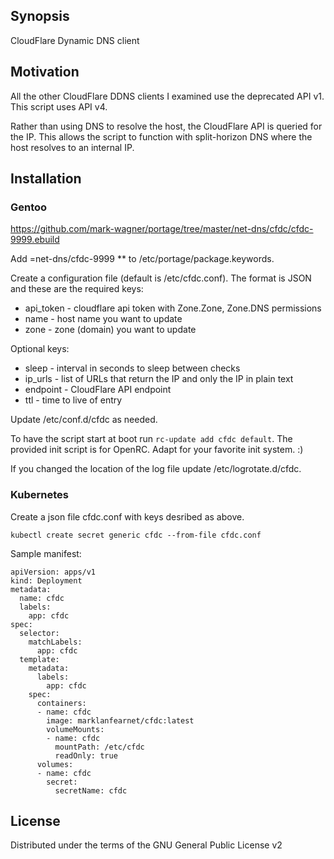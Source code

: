 ## Synopsis

CloudFlare Dynamic DNS client

## Motivation

All the other CloudFlare DDNS clients I examined use the deprecated API v1. This script uses API v4.

Rather than using DNS to resolve the host, the CloudFlare API is queried for the IP. This allows the script to function with split-horizon DNS where the host resolves to an internal IP.

## Installation

### Gentoo

https://github.com/mark-wagner/portage/tree/master/net-dns/cfdc/cfdc-9999.ebuild

Add =net-dns/cfdc-9999 \*\* to /etc/portage/package.keywords.

Create a configuration file (default is /etc/cfdc.conf). The format is JSON and these are the required keys:
* api\_token - cloudflare api token with Zone.Zone, Zone.DNS permissions
* name - host name you want to update
* zone - zone (domain) you want to update

Optional keys:
* sleep - interval in seconds to sleep between checks
* ip\_urls - list of URLs that return the IP and only the IP in plain text
* endpoint - CloudFlare API endpoint
* ttl - time to live of entry

Update /etc/conf.d/cfdc as needed.

To have the script start at boot run `rc-update add cfdc default`. The provided init script is for OpenRC. Adapt for your favorite init system. :)

If you changed the location of the log file update /etc/logrotate.d/cfdc.

### Kubernetes

Create a json file cfdc.conf with keys desribed as above.

```
kubectl create secret generic cfdc --from-file cfdc.conf
```

Sample manifest:

```
apiVersion: apps/v1
kind: Deployment
metadata:
  name: cfdc
  labels:
    app: cfdc
spec:
  selector:
    matchLabels:
      app: cfdc
  template:
    metadata:
      labels:
        app: cfdc
    spec:
      containers:
      - name: cfdc
        image: marklanfearnet/cfdc:latest
        volumeMounts:
        - name: cfdc
          mountPath: /etc/cfdc
          readOnly: true
      volumes:
      - name: cfdc
        secret:
          secretName: cfdc
```

## License

Distributed under the terms of the GNU General Public License v2
